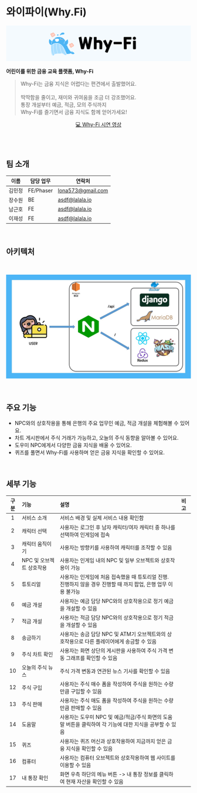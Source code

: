 # 와이파이(Why.Fi)

![image](/README.asset/new_logo.png)

**어린이를 위한 금융 교육 플랫폼, Why-Fi**

> Why-Fi는 금융 지식은 어렵다는 편견에서 출발했어요.<br><br>
> 딱딱함을 줄이고, 재미와 귀여움을 조금 더 강조했어요.<br>
> 통장 개설부터 예금, 적금, 모의 주식까지<br>
> Why-Fi를 즐기면서 금융 지식도 함께 얻어가세요!

<div align="center">
    <a href="https://www.youtube.com/watch?v=wSFRHumCRNc"> 💻 Why-Fi 시연 영상 </a>
</div>

<br><br>

## 팀 소개

| 이름   | 담당 업무 | 연락처            |
| ------ | --------- | ----------------- |
| 김민정 | FE/Phaser | lona573@gmail.com |
| 장수원 | BE        | asdf@lalala.io    |
| 남근호 | FE        | asdf@lalala.io    |
| 이재성 | FE        | asdf@lalala.io    |

<br>

## 아키텍처

<br>

![image](/README.asset/architecture.jpg)

<br>

## 주요 기능

- NPC와의 상호작용을 통해 은행의 주요 업무인 예금, 적금 개설을 체험해볼 수 있어요.
- 차트 게시판에서 주식 거래가 가능하고, 오늘의 주식 동향을 알아볼 수 있어요.
- 도우미 NPC에게서 다양한 금융 지식을 배울 수 있어요.
- 퀴즈를 풀면서 Why-Fi를 사용하며 얻은 금융 지식을 확인할 수 있어요.

<br>

## 세부 기능

| 구분 | 기능                     | 설명                                                                                                                 | 비고 |
| :--: | :----------------------- | :------------------------------------------------------------------------------------------------------------------- | :--- |
|  1   | 서비스 소개              | 서비스 배경 및 실제 서비스 내용 확인함                                                                               |      |
|  2   | 캐릭터 선택              | 사용자는 로그인 후 남자 캐릭터/여자 캐릭터 중 하나를 선택하여 인게임에 접속                                          |      |
|  3   | 캐릭터 움직이기          | 사용자는 방향키를 사용하여 캐릭터를 조작할 수 있음                                                                   |      |
|  4   | NPC 및 오브젝트 상호작용 | 사용자는 인게임 내의 NPC 및 일부 오브젝트와 상호작용이 가능                                                          |      |
|  5   | 튜토리얼                 | 사용자는 인게임에 처음 접속했을 때 튜토리얼 진행. <br> 진행하지 않을 경우 진행할 때 까지 팝업, 은행 업무 이용 불가능 |      |
|  6   | 예금 개설                | 사용자는 예금 담당 NPC와의 상호작용으로 정기 예금을 개설할 수 있음                                                   |      |
|  7   | 적금 개설                | 사용자는 적금 담당 NPC와의 상호작용으로 정기 적금을 개설할 수 있음                                                   |      |
|  8   | 송금하기                 | 사용자는 송금 담당 NPC 및 ATM기 오브젝트와의 상호작용으로 다른 플레이어에게 송금할 수 있음                           |      |
|  9   | 주식 차트 확인           | 사용자는 화면 상단의 게시판을 사용하여 주식 가격 변동 그래프를 확인할 수 있음                                        |      |
|  10  | 오늘의 주식 뉴스         | 주식 가격 변동과 연관된 뉴스 기사를 확인할 수 있음                                                                   |      |
|  12  | 주식 구입                | 사용자는 주식 매수 폼을 작성하여 주식을 원하는 수량만큼 구입할 수 있음                                               |      |
|  13  | 주식 판매                | 사용자는 주식 매도 폼을 작성하여 주식을 원하는 수량만큼 판매할 수 있음                                               |      |
|  14  | 도움말                   | 사용자는 도우미 NPC 및 예금/적금/주식 화면의 도움말 버튼을 클릭하여 각 기능에 대한 지식을 공부할 수 있음             |      |
|  15  | 퀴즈                     | 사용자는 퀴즈 머신과 상호작용하여 지금까지 얻은 금융 지식을 확인할 수 있음                                           |      |
|  16  | 컴퓨터                   | 사용자는 컴퓨터 오브젝트와 상호작용하여 웹 사이트를 이용할 수 있음                                                   |      |
|  17  | 내 통장 확인             | 화면 우측 하단의 메뉴 버튼 -> 내 통장 정보를 클릭하여 현재 자산을 확인할 수 있음                                     |      |




